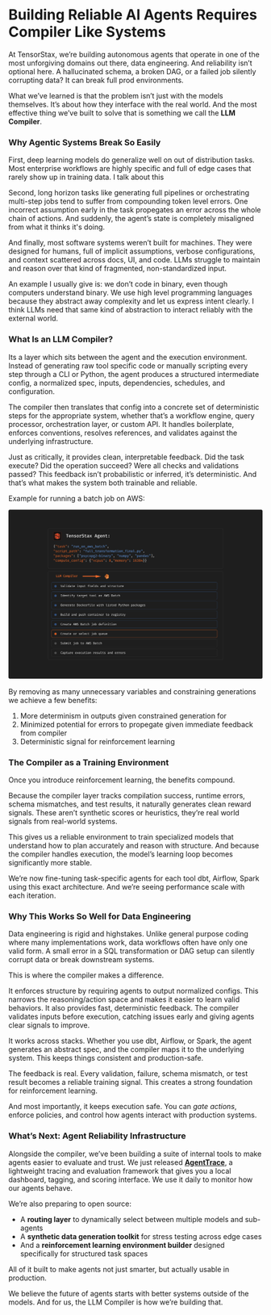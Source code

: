 # Building Reliable AI Agents Requires Compiler Like Systems

At TensorStax, we’re building autonomous agents that operate in one of the most unforgiving domains out there, data engineering. And reliability isn’t optional here. A hallucinated schema, a broken DAG, or a failed job silently corrupting data? It can break full prod environments. 

What we’ve learned is that the problem isn’t just with the models themselves. It’s about how they interface with the real world. And the most effective thing we’ve built to solve that is something we call the **LLM Compiler**.

### Why Agentic Systems Break So Easily

First, deep learning models do generalize well on out of distribution tasks. Most enterprise workflows are highly specific and full of edge cases that rarely show up in training data. I talk about this 

Second, long horizon tasks like generating full pipelines or orchestrating multi-step jobs tend to suffer from compounding token level errors. One incorrect assumption early in the task propegates an error across the whole chain of actions. And suddenly, the agent’s state is completely misaligned from what it thinks it's doing.

And finally, most software systems weren’t built for machines. They were designed for humans, full of implicit assumptions, verbose configurations, and context scattered across docs, UI, and code. LLMs struggle to maintain and reason over that kind of fragmented, non-standardized input.

An example I usually give is: we don’t code in binary, even though computers understand binary. We use high level programming languages because they abstract away complexity and let us express intent clearly. I think LLMs need that same kind of abstraction to interact reliably with the external world.

### What Is an LLM Compiler?

Its a layer which sits between the agent and the execution environment. Instead of generating raw tool specific code or manually scripting every step through a CLI or Python, the agent produces a structured intermediate config, a normalized spec, inputs, dependencies, schedules, and configuration.

The compiler then translates that config into a concrete set of deterministic steps for the appropriate system, whether that’s a workflow engine, query processor, orchestration layer, or custom API. It handles boilerplate, enforces conventions, resolves references, and validates against the underlying infrastructure.

Just as critically, it provides clean, interpretable feedback. Did the task execute? Did the operation succeed? Were all checks and validations passed? This feedback isn’t probabilistic or inferred, it’s deterministic. And that’s what makes the system both trainable and reliable.

Example for running a batch job on AWS:

![LLM Compiler](/assets/llm_compiler.svg)

By removing as many unnecessary variables and constraining generations we achieve a few benefits:

1. More determinism in outputs given constrained generation for
2. Minimized potential for errors to propegate given immediate feedback from compiler
3. Deterministic signal for reinforcement learning


### The Compiler as a Training Environment

Once you introduce reinforcement learning, the benefits compound.

Because the compiler layer tracks compilation success, runtime errors, schema mismatches, and test results, it naturally generates clean reward signals. These aren’t synthetic scores or heuristics, they’re real world signals from real-world systems.

This gives us a reliable environment to train specialized models that understand how to plan accurately and reason with structure. And because the compiler handles execution, the model’s learning loop becomes significantly more stable.

We’re now fine-tuning task-specific agents for each tool dbt, Airflow, Spark using this exact architecture. And we’re seeing performance scale with each iteration.


### Why This Works So Well for Data Engineering

Data engineering is rigid and highstakes. Unlike general purpose coding where many implementations work, data workflows often have only one valid form. A small error in a SQL transformation or DAG setup can silently corrupt data or break downstream systems.

This is where the compiler makes a difference.

It enforces structure by requiring agents to output normalized configs. This narrows the reasoning/action space and makes it easier to learn valid behaviors. It also provides fast, deterministic feedback. The compiler validates inputs before execution, catching issues early and giving agents clear signals to improve.

It works across stacks. Whether you use dbt, Airflow, or Spark, the agent generates an abstract spec, and the compiler maps it to the underlying system. This keeps things consistent and production-safe.

The feedback is real. Every validation, failure, schema mismatch, or test result becomes a reliable training signal. This creates a strong foundation for reinforcement learning.

And most importantly, it keeps execution safe. You can *gate actions*, enforce policies, and control how agents interact with production systems.

### What’s Next: Agent Reliability Infrastructure

Alongside the compiler, we’ve been building a suite of internal tools to make agents easier to evaluate and trust. We just released **[AgentTrace](https://github.com/tensorstax/agenttrace)**, a lightweight tracing and evaluation framework that gives you a local dashboard, tagging, and scoring interface. We use it daily to monitor how our agents behave.

We’re also preparing to open source:

- A **routing layer** to dynamically select between multiple models and sub-agents
- A **synthetic data generation toolkit** for stress testing across edge cases
- And a **reinforcement learning environment builder** designed specifically for structured task spaces

All of it built to make agents not just smarter, but actually usable in production.

We believe the future of agents starts with better systems outside of the models. And for us, the LLM Compiler is how we’re building that.
